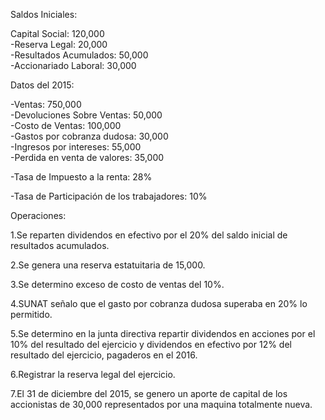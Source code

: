 Saldos Iniciales:                                           

Capital Social: 120,000                                     
-Reserva Legal: 20,000                                       
-Resultados Acumulados: 50,000                               
-Accionariado Laboral: 30,000                                

Datos del 2015: 

-Ventas: 750,000                                                           
-Devoluciones Sobre Ventas: 50,000                                                  
-Costo de Ventas: 100,000                                                               
-Gastos por cobranza dudosa: 30,000                                                               
-Ingresos por intereses: 55,000                                                               
-Perdida en venta de valores: 35,000                                                      

-Tasa de Impuesto a la renta: 28%

-Tasa de Participación de los trabajadores: 10%

Operaciones:

1.Se reparten dividendos en efectivo por el 20% del saldo inicial de resultados acumulados.

2.Se genera una reserva estatuitaria de 15,000.

3.Se determino exceso de costo de ventas del 10%.

4.SUNAT señalo que el gasto por cobranza dudosa superaba en 20% lo permitido.

5.Se determino en la junta directiva repartir dividendos en acciones por el 10% del resultado del ejercicio y dividendos en efectivo por 12% del resultado del ejercicio, pagaderos en el 2016.

6.Registrar la reserva legal del ejercicio.

7.El 31 de diciembre del 2015, se genero un aporte de capital de los accionistas de 30,000 representados por una maquina totalmente nueva.